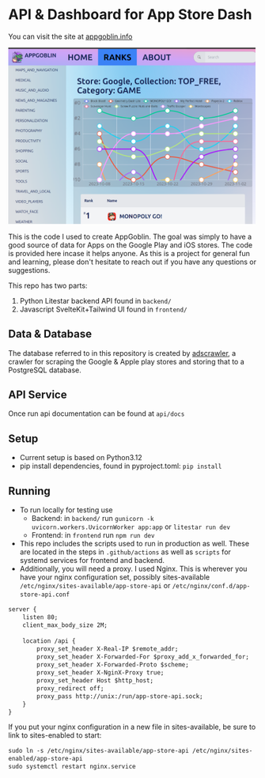 # API & Dashboard for App Store Dash

You can visit the site at [appgoblin.info](https://appgoblin.info)

[<img src="/frontend/static/appgoblin_screenshot.png" width="500"/>](/frontend/static/appgoblin_screenshot.png)

This is the code I used to create AppGoblin. The goal was simply to have a good source of data for Apps on the Google Play and iOS stores. The code is provided here incase it helps anyone. As this is a project for general fun and learning, please don't hesitate to reach out if you have any questions or suggestions.

This repo has two parts:

   1. Python Litestar backend API found in `backend/`
   2. Javascript SvelteKit+Tailwind UI found in `frontend/`

## Data & Database

The database referred to in this repository is created by [adscrawler](https://github.com/ddxv/adscrawler), a crawler for scraping the Google & Apple play stores and storing that to a PostgreSQL database.

## API Service

Once run api documentation can be found at `api/docs`

## Setup

- Current setup is based on Python3.12
- pip install dependencies, found in pyproject.toml: `pip install`

## Running

- To run locally for testing use
  - Backend: in `backend/` run `gunicorn -k uvicorn.workers.UvicornWorker app:app` or `litestar run dev`
  - Frontend: in `frontend` run `npm run dev`
- This repo includes the scripts used to run in production as well. These are located in the steps in `.github/actions` as well as `scripts` for systemd services for frontend and backend.
- Additionally, you will need a proxy. I used Nginx. This is wherever you have your nginx configuration set, possibly sites-available `/etc/nginx/sites-available/app-store-api` or `/etc/nginx/conf.d/app-store-api.conf`


```Nginx
server {
    listen 80;
    client_max_body_size 2M;

    location /api {
        proxy_set_header X-Real-IP $remote_addr;
        proxy_set_header X-Forwarded-For $proxy_add_x_forwarded_for;
        proxy_set_header X-Forwarded-Proto $scheme;
        proxy_set_header X-NginX-Proxy true;
        proxy_set_header Host $http_host;
        proxy_redirect off;
        proxy_pass http://unix:/run/app-store-api.sock;
    }
}
```

If you put your nginx configuration in a new file in sites-available, be sure to link to sites-enabled to start:

```Shell
sudo ln -s /etc/nginx/sites-available/app-store-api /etc/nginx/sites-enabled/app-store-api
sudo systemctl restart nginx.service 
```

